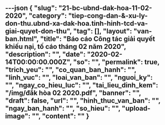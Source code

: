 ---json
{
    "slug": "21-bc-ubnd-dak-hoa-11-02-2020",
    "category": "tiep-cong-dan-&-xu-ly-don-thu.ubnd-xa-dak-hoa.tinh-hinh-tcd-va-giai-quyet-don-thu",
    "tag": [],
    "layout": "van-ban.html",
    "title": "Báo cáo Công tác giải quyết khiếu nại, tố cáo tháng 02 năm 2020",
    "description": "",
    "date": "2020-02-14T00:00:00.000Z",
    "so": "",
    "permalink": true,
    "trich_yeu": "",
    "co_quan_ban_hanh": "",
    "linh_vuc": "",
    "loai_van_ban": "",
    "nguoi_ky": "",
    "ngay_co_hieu_luc": "",
    "tai_lieu_dinh_kem": "/img/đắk hòa 02 2020.pdf",
    "banner": "",
    "draft": false,
    "url": "",
    "hinh_thuc_van_ban": "",
    "ngay_ban_hanh": "",
    "so_hieu": "",
    "upload-image": "",
    "__content__": ""
}
---
